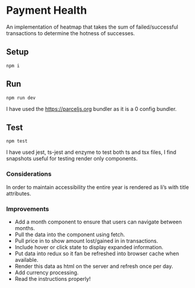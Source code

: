 # Payment Health

An implementation of heatmap that takes the sum of failed/successful transactions to determine the hotness of successes.

## Setup

`npm i`

## Run

`npm run dev`

I have used the https://parceljs.org bundler as it is a 0 config bundler.

## Test

`npm test`

I have used jest, ts-jest and enzyme to test both ts and tsx files, I find snapshots useful for testing render only components.

### Considerations

In order to maintain accessibility the entire year is rendered as li’s with title attributes.

### Improvements

- Add a month component to ensure that users can navigate between months.
- Pull the data into the component using fetch.
- Pull price in to show amount lost/gained in in transactions.
- Include hover or click state to display expanded information.
- Put data into redux so it fan be refreshed into browser cache when available.
- Render this data as html on the server and refresh once per day.
- Add currency processing.
- Read the instructions properly!